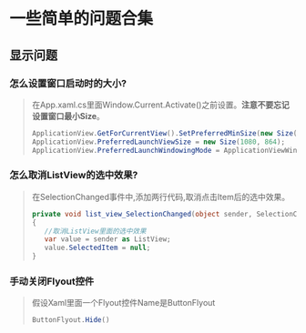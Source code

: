 # 一些简单的问题合集

## 显示问题
### 怎么设置窗口启动时的大小?
> 在App.xaml.cs里面Window.Current.Activate()之前设置。**注意不要忘记设置窗口最小Size**。
> ```cs
> ApplicationView.GetForCurrentView().SetPreferredMinSize(new Size(800, 640));
> ApplicationView.PreferredLaunchViewSize = new Size(1080, 864);
> ApplicationView.PreferredLaunchWindowingMode = ApplicationViewWindowingMode.PreferredLaunchViewSize;
> ```

### 怎么取消ListView的选中效果?
> 在SelectionChanged事件中,添加两行代码,取消点击Item后的选中效果。
> ```cs
> private void list_view_SelectionChanged(object sender, SelectionChangedEventArgs e)
> {
>    //取消ListView里面的选中效果
>    var value = sender as ListView;
>    value.SelectedItem = null;
> }
> ```

### 手动关闭Flyout控件
> 假设Xaml里面一个Flyout控件Name是ButtonFlyout
> ```cs
> ButtonFlyout.Hide()
> ```